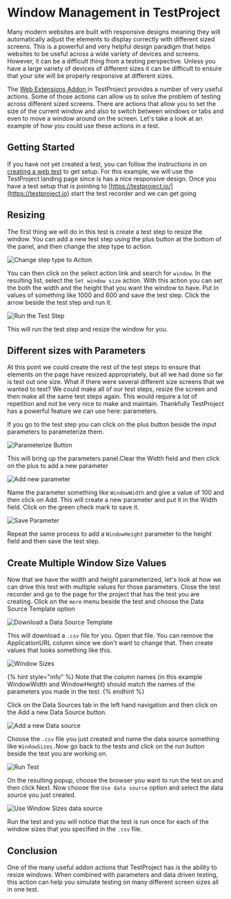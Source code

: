 # Window Management in TestProject

Many modern websites are built with responsive designs meaning they will automatically adjust the elements to display correctly with different sized screens. This is a powerful and very helpful design paradigm that helps websites to be useful across a wide variety of devices and screens. However, it can be a difficult thing from a testing perspective. Unless you have a large variety of devices of different sizes it can be difficult to ensure that your site will be properly responsive at different sizes.

The [Web Extensions Addon ](../../testproject-addons/available-addons/web-extensions-addon.md)in TestProject provides a number of very useful actions. Some of those actions can allow us to solve the problem of testing across different sized screens. There are actions that allow you to set the size of the current window and also to switch between windows or tabs and even to move a window around on the screen. Let's take a look at an example of how you could use these actions in a test.&#x20;

## Getting Started

If you have not yet created a test, you can follow the instructions in on [creating a web test](../../using-the-smart-test-recorder/web-testing/creating-a-web-test-using-the-testproject-recorder.md) to get setup. For this example, we will use the TestProject landing page since is has a nice responsive design. Once you have a test setup that is pointing to [https://testproject.io/](https://testproject.io) start the test recorder and we can get going

## Resizing

The first thing we will do in this test is create a test step to resize the window. You can add a new test step using the plus button at the bottom of the panel, and then change the step type to action.&#x20;

![Change step type to Action](<../../.gitbook/assets/image (136) (1).png>)

You can then click on the select action link and search for `window`. In the resulting list, select the `Set window size` action. With this action you can set the both the width and the height that you want the window to have. Put in values of something like 1000 and 600 and save the test step. Click the arrow beside the test step and run it.

![Run the Test Step](<../../.gitbook/assets/image (58).png>)

This will run the test step and resize the window for you.

## Different sizes with Parameters

At this point we could create the rest of the test steps to ensure that elements on the page have resized appropriately, but all we had done so far is test out one size. What if there were several different size screens that we wanted to test? We could make all of our test steps, resize the screen and then make all the same test steps again. This would require a lot of repetition and not be very nice to make and maintain. Thankfully TestProject has a powerful feature we can use here: parameters.

If you go to the test step you can click on the plus button beside the input parameters to parameterize them.

![Parameterize Button](<../../.gitbook/assets/image (124).png>)

This will bring up the parameters panel.Clear the Width field and then click on the plus to add a new parameter

![Add new parameter](<../../.gitbook/assets/image (40).png>)

Name the parameter something like `WindowWidth` and give a value of 100 and then click on Add. This will create a new parameter and put it in the Width field. Click on the green check mark to save it.&#x20;

![Save Parameter](<../../.gitbook/assets/image (46).png>)

Repeat the same process to add a `WindowHeight` parameter to the height field and then save the test step.

## Create Multiple Window Size Values

Now that we have the width and height parameterized, let's look at how we can drive this test with multiple values for those parameters. Close the test recorder and go to the page for the project that has the test you are creating. Click on the `more` menu beside the test and choose the Data Source Template option&#x20;

![Download a Data Source Template](<../../.gitbook/assets/image (55).png>)

This will download a `.csv` file for you. Open that file. You can remove the  ApplicationURL column since we don't want to change that. Then create values that looks something like this.

![Window Sizes](<../../.gitbook/assets/image (7).png>)

{% hint style="info" %}
Note that the column names (in this example WindowWidth and WindowHeight) should match the names of the parameters you made in the test.
{% endhint %}

Click on the Data Sources tab in the left hand navigation and then click on the Add a new Data Source button.

![Add a new Data source](<../../.gitbook/assets/image (148).png>)

Choose the `.csv` file you just created and name the data source something like `WindowSizes.`Now go back to the tests and click on the run button beside the test you are working on.

![Run Test](<../../.gitbook/assets/image (117).png>)

On the resulting popup, choose the browser you want to run the test on and then click Next.  Now choose the `Use data source` option and select the data source you just created.

![Use Window Sizes data source](<../../.gitbook/assets/image (198).png>)

Run the test and you will notice that the test is run once for each of the window sizes that you specified in the `.csv` file.

## Conclusion

One of the many useful addon actions that TestProject has is the ability to resize windows. When combined with parameters and data driven testing, this action can help you simulate testing on many different screen sizes all in one test.&#x20;
